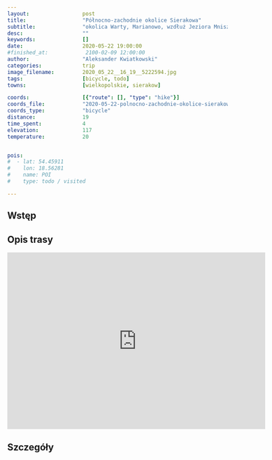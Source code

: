 ```yaml
---
layout:                 post
title:                  "Północno-zachodnie okolice Sierakowa"
subtitle:               "okolica Warty, Marianowo, wzdłuż Jeziora Mnisze i powrót przez Borowy Młyn"
desc:                   ""
keywords:               []
date:                   2020-05-22 19:00:00
#finished_at:            2100-02-09 12:00:00
author:                 "Aleksander Kwiatkowski"
categories:             trip
image_filename:         2020_05_22__16_19__5222594.jpg
tags:                   [bicycle, todo]
towns:                  [wielkopolskie, sierakow]

coords:                 [{"route": [], "type": "hike"}]
coords_file:            "2020-05-22-polnocno-zachodnie-okolice-sierakowa.json"
coords_type:            "bicycle"
distance:               19
time_spent:             4
elevation:              117
temperature:            20


pois:
#  - lat: 54.45911
#    lon: 18.56281
#    name: POI
#    type: todo / visited

---
```



## Wstęp

## Opis trasy

<iframe height='405' width='590' frameborder='0' allowtransparency='true' scrolling='no' src='https://www.strava.com/activities/3505300658/embed/5910ade25a1b2f66a841e299810b7273c2738ab3'></iframe>

## Szczegóły
